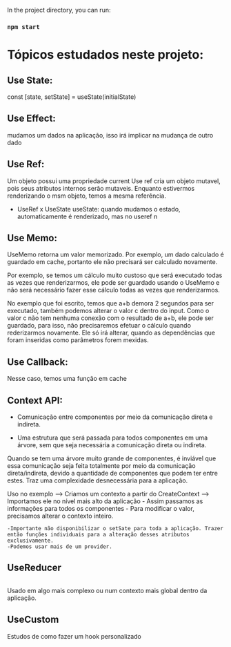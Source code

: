 In the project directory, you can run:

### ```npm start```


# Tópicos estudados neste projeto:

## Use State:

const [state, setState] = useState(initialState)


## Use Effect:

mudamos um dados na aplicação, isso irá implicar na mudança de outro dado

## Use Ref:

Um objeto possui uma propriedade current 
Use ref cria um objeto mutavel, pois seus atributos internos serão mutaveis. Enquanto estivermos renderizando o msm objeto, temos a mesma referência.

- UseRef x UseState
useState: quando mudamos o estado, automaticamente é renderizado, mas no useref n

## Use Memo:

UseMemo retorna um valor memorizado. 
Por exemplo, um dado calculado é guardado em cache, portanto ele não precisará ser calculado novamente.

Por exemplo, se temos um cálculo muito custoso que será executado todas as vezes que renderizarmos, ele pode ser guardado usando o UseMemo e não será necessário fazer esse cálculo todas as vezes que renderizarmos.

No exemplo que foi escrito, temos que a+b demora 2 segundos para ser executado, também podemos alterar o valor c dentro do input. Como o valor c não tem nenhuma conexão com o resultado de a+b, ele pode ser guardado, para isso, não precisaremos efetuar o cálculo quando rederizarmos novamente. Ele só irá alterar, quando as dependências que foram inseridas como parâmetros forem mexidas.

## Use Callback:

Nesse caso, temos uma função em cache

## Context API:

 - Comunicação entre componentes por meio da comunicação direta e indireta.

 - Uma estrutura que será passada para todos componentes em uma árvore, sem que seja necessária a comunicação direta ou indireta.

 Quando se tem uma árvore muito grande de componentes, é inviável que essa comunicação seja feita totalmente por meio da comunicação direta/indireta, devido a quantidade de componentes que podem ter entre estes. Traz uma complexidade desnecessária para a aplicação.


  Uso no exemplo
    --> Criamos um contexto a partir do CreateContext
    --> Importamos ele no nível mais alto da aplicação
            - Assim passamos as informações para todos os componentes
    - Para modificar o valor, precisamos alterar o contexto inteiro.

    -Importante não disponibilizar o setSate para toda a aplicação. Trazer então funções individuais para a alteração desses atributos exclusivamente.
    -Podemos usar mais de um provider.

## UseReducer
```const [state, dispatch] = useReducer(reducer initialArg, init?)
```
Usado em algo mais complexo ou num contexto mais global dentro da aplicação.

## UseCustom

Estudos de como fazer um hook personalizado
